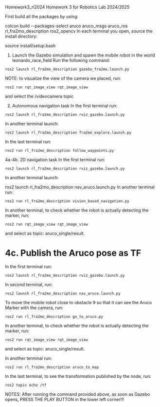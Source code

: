 Homework3_rl2024
Homework 3 for Robotics Lab 2024/2025

First build all the packages by using:

colcon build --packages-select aruco aruco_msgs aruco_ros rl_fra2mo_description ros2_opencv
In each terminal you open, source the install directory:

source install/setup.bash
1. Launch the Gazebo simulation and spawn the mobile robot in the world leonardo_race_field
Run the following command:
```
ros2 launch rl_fra2mo_description gazebo_fra2mo.launch.py
```
NOTE: to visualize the view of the camera we placed, run:
```
ros2 run rqt_image_view rqt_image_view
```
and select the /videocamera topic


2. Autonomous navigation task
In the first terminal run:
```
ros2 launch rl_fra2mo_description rviz_gazebo.launch.py
```
In another terminal launch:
```
ros2 launch rl_fra2mo_description fra2mo_explore.launch.py
```
In the last terminal run:
```
ros2 run rl_fra2mo_description follow_waypoints.py 
```
4a-4b. 2D navigation task
In the first terminal run:
```
ros2 launch rl_fra2mo_description rviz_gazebo.launch.py
```
In another terminal launch:

ros2 launch rl_fra2mo_description nav_aruco.launch.py
In another terminal run:
```
ros2 run rl_fra2mo_description vision_based_navigation.py
```

In another terminal, to check whether the robot is actually detecting the marker, run:
```
ros2 run rqt_image_view rqt_image_view 
```
and select as topic: aruco_single/result.
# 4c.  Publish the Aruco pose as TF
In the first terminal run:
```
ros2 launch rl_fra2mo_description rviz_gazebo.launch.py
```
In second terminal, run:
```
ros2 launch rl_fra2mo_description nav_aruco.launch.py
```
To move the mobile robot close to obstacle 9 so that it can see the Aruco Marker with the camera, run:
```
ros2 run rl_fra2mo_description go_to_aruco.py
```
In another terminal, to check whether the robot is actually detecting the marker, run:
```
ros2 run rqt_image_view rqt_image_view
```
and select as topic: aruco_single/result.
 
In another terminal run:
```
ros2 run rl_fra2mo_description aruco_to_map
```
In the last terminal, to see the transformation published by the node, run:
```
ros2 topic echo /tf
```
 
NOTES:
After running the command provided above, as soon as Gazebo opens, PRESS THE PLAY BUTTON in the lower left corner!!!